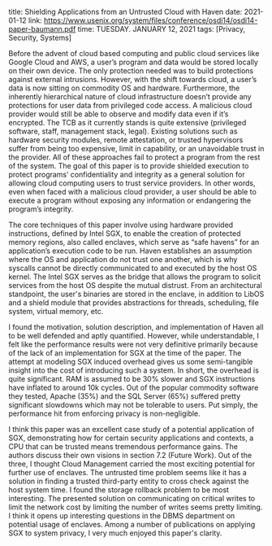 title: Shielding Applications from an Untrusted Cloud with Haven
date: 2021-01-12
link: https://www.usenix.org/system/files/conference/osdi14/osdi14-paper-baumann.pdf
time: TUESDAY. JANUARY 12, 2021
tags: [Privacy, Security, Systems]

Before the advent of cloud based computing and public cloud services like Google Cloud and AWS, a user’s program and data would be stored locally on their own device. The only protection needed was to build protections against external intrusions. However, with the shift towards cloud, a user’s data is now sitting on commodity OS and hardware. Furthermore, the inherently hierarchical nature of cloud infrastructure doesn’t provide any protections for user data from privileged code access. A malicious cloud provider would still be able to observe and modify data even if it’s encrypted. The TCB as it currently stands is quite extensive (privileged software, staff, management stack, legal). Existing solutions such as hardware security modules, remote attestation, or trusted hypervisors suffer from being too expensive, limit in capability, or an unavoidable trust in the provider. All of these approaches fail to protect a program from the rest of the system. The goal of this paper is to provide shielded execution to protect programs’ confidentiality and integrity as a general solution for allowing cloud computing users to trust service providers. In other words, even when faced with a malicious cloud provider, a user should be able to execute a program without exposing any information or endangering the program’s integrity.

The core techniques of this paper involve using hardware provided instructions, defined by Intel SGX, to enable the creation of protected memory regions, also called enclaves, which serve as “safe havens” for an application’s execution code to be run. Haven establishes an assumption where the OS and application do not trust one another, which is why syscalls cannot be directly communicated to and executed by the host OS kernel. The Intel SGX serves as the bridge that allows the program to solicit services from the host OS despite the mutual distrust. From an architectural standpoint, the user's binaries are stored in the enclave, in addition to LibOS and a shield module that provides abstractions for threads, scheduling, file system, virtual memory, etc.

I found the motivation, solution description, and implementation of Haven all to be well defended and aptly quantified. However, while understandable, I felt like the performance results were not very definitive primarily because of the lack of an implementation for SGX at the time of the paper. The attempt at modeling SGX induced overhead gives us some semi-tangible insight into the cost of introducing such a system. In short, the overhead is quite significant. RAM is assumed to be 30% slower and SGX instructions have inflated to around 10k cycles. Out of the popular commodity software they tested, Apache (35%) and the SQL Server (65%) suffered pretty significant slowdowns which may not be tolerable to users. Put simply, the performance hit from enforcing privacy is non-negligible.

I think this paper was an excellent case study of a potential application of SGX, demonstrating how for certain security applications and contexts, a CPU that can be trusted means tremendous performance gains. The authors discuss their own visions in section 7.2 (Future Work). Out of the three, I thought Cloud Management carried the most exciting potential for further use of enclaves. The untrusted time problem seems like it has a solution in finding a trusted third-party entity to cross check against the host system time. I found the storage rollback problem to be most interesting. The presented solution on communicating on critical writes to limit the network cost by limiting the number of writes seems pretty limiting. I think it opens up interesting questions in the DBMS department on potential usage of enclaves. Among a number of publications on applying SGX to system privacy, I very much enjoyed this paper's clarity.
